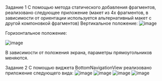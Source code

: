 Задание 1
С помощью метода статического добавления фрагментов, реализовано следующее приложение (макет из 4х фрагментов, в зависимости от ориентации используется альтернативный макет с другой компоновкой фрагментов)
Вертикальное положение:
![image](https://user-images.githubusercontent.com/81901959/166132712-421585e8-81f8-47a5-8d49-98768e5a62f6.png)



Горизонтальное положение:

![image](https://user-images.githubusercontent.com/81901959/166132726-bcc4d187-aeb8-41cb-9093-607a211b2cef.png)


В зависимости от положения экрана, параметры прямоугольников меняются.

Задание 2
С помощью виджета BottomNavigationView реализовано приложение следующего вида:
![image](https://user-images.githubusercontent.com/81901959/166132877-fc3de32c-a262-4c38-b8e9-ea2e9c851eea.png)
![image](https://user-images.githubusercontent.com/81901959/166132889-7c5b1749-c080-474e-80b0-fae2244f89ae.png)
![image](https://user-images.githubusercontent.com/81901959/166132895-48f85028-3f4a-4e20-b407-a7cc7340650d.png)
![image](https://user-images.githubusercontent.com/81901959/166132902-3702134d-1efe-42c5-9978-d88d82183d11.png)


